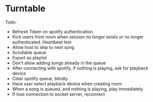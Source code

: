 # Turntable

Todo:
- Refresh Token on spotify authentication.
- Kick users from room when session no longer exists or no longer authenticated. Heartbeat test
- Allow host to skip to next song
- Scrollable queue
- Export as playlist
- Don't allow adding songs already in the queue
- After connecting with spotify, if nothing is playing, ask for playback device
- Clear spotify queue, blindly
- Have user select playback device when creating room
- When a song is queued, and nothing is playing, play immediately
- If lose connection to socket server, reconnect
